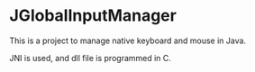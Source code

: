 # JGlobalInputManager
This is a project to manage native keyboard and mouse in Java.

JNI is used, and dll file is programmed in C.
